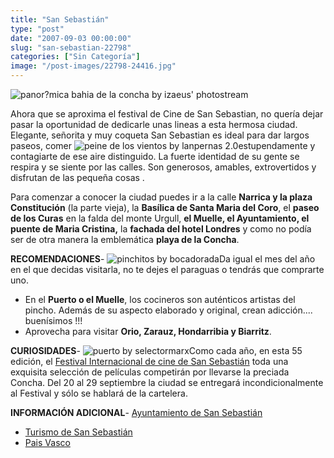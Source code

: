 ```yaml
---
title: "San Sebastián"
type: "post"
date: "2007-09-03 00:00:00"
slug: "san-sebastian-22798"
categories: ["Sin Categoría"]
image: "/post-images/22798-24416.jpg"
---
```


![panor?mica bahia de la concha by izaeus' photostream](/post-images/22798-24416.jpg "panor?mica bahia de la concha by izaeus' photostream")

Ahora que se aproxima el festival de Cine de San Sebastian, no quería dejar pasar la oportunidad de dedicarle unas lineas a esta hermosa ciudad. Elegante, señorita y muy coqueta San Sebastian es ideal para dar largos paseos, comer ![peine de los vientos by lanpernas 2.0](/post-images/22798-24417.jpg "peine de los vientos by lanpernas 2.0")estupendamente y contagiarte de ese aire distinguido. La fuerte identidad de su gente se respira y se siente por las calles. Son generosos, amables, extrovertidos y disfrutan de las pequeña cosas .  
  
Para comenzar a conocer la ciudad puedes ir a la calle **Narrica y la plaza Constitución** (la parte vieja), la **Basílica de Santa Maria del Coro**, el **paseo de los Curas** en la falda del monte Urgull, **el Muelle, el Ayuntamiento, el puente de Maria Cristina,** la **fachada del hotel Londres** y como no podía ser de otra manera la emblemática **playa de la Concha**.  
  
**RECOMENDACIONES**- ![pinchitos by bocadorada](/post-images/22798-24418.jpg "pinchitos by bocadorada")Da igual el mes del año en el que decidas visitarla, no te dejes el paraguas o tendrás que comprarte uno.
- En el **Puerto o el Muelle**, los cocineros son auténticos artistas del pincho. Además de su aspecto elaborado y original, crean adicción.... buenísimos !!!
- Aprovecha para visitar **Orio, Zarauz, Hondarribia y Biarritz**.

**CURIOSIDADES**- ![puerto by selectormarx](/post-images/22798-24419.jpg "puerto by selectormarx")Como cada año, en esta 55 edición, el [Festival Internacional de cine de San Sebastián](http://www.sansebastianfestival.com/2007/es3/n16.php) toda una exquisita selección de películas competirán por llevarse la preciada Concha. Del 20 al 29 septiembre la ciudad se entregará incondicionalmente al Festival y sólo se hablará de la cartelera.

**INFORMACIÓN ADICIONAL**- [Ayuntamiento de San Sebastián](http://www.donostia.org/taxo.nsf/fwHome?ReadForm)
- [ Turismo de San Sebastián](http://www.donostia.org/CAT/Home.nsf/frmswPrincipalCA?OpenFrameset)
- [Pais Vasco](http://www.paisvasco.com/donostia/)